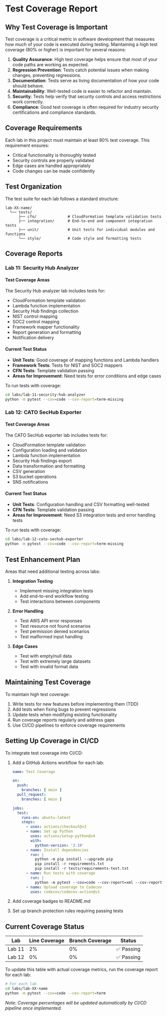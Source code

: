 # Test Coverage Report

## Why Test Coverage is Important

Test coverage is a critical metric in software development that measures how much of your code is executed during testing. Maintaining a high test coverage (80% or higher) is important for several reasons:

1. **Quality Assurance**: High test coverage helps ensure that most of your code paths are working as expected.
2. **Regression Prevention**: Tests catch potential issues when making changes, preventing regressions.
3. **Documentation**: Tests serve as living documentation of how your code should behave.
4. **Maintainability**: Well-tested code is easier to refactor and maintain.
5. **Security**: Tests help verify that security controls and access restrictions work correctly.
6. **Compliance**: Good test coverage is often required for industry security certifications and compliance standards.

## Coverage Requirements

Each lab in this project must maintain at least 80% test coverage. This requirement ensures:

- Critical functionality is thoroughly tested
- Security controls are properly validated
- Edge cases are handled appropriately
- Code changes can be made confidently

## Test Organization

The test suite for each lab follows a standard structure:

```
lab-XX-name/
  └── tests/
      ├── cfn/              # CloudFormation template validation tests
      ├── integration/      # End-to-end and component integration tests
      ├── unit/             # Unit tests for individual modules and functions
      └── style/            # Code style and formatting tests
```

## Coverage Reports


### Lab 11: Security Hub Analyzer

#### Test Coverage Areas
The Security Hub analyzer lab includes tests for:
- CloudFormation template validation
- Lambda function implementation
- Security Hub findings collection
- NIST control mapping
- SOC2 control mapping
- Framework mapper functionality
- Report generation and formatting
- Notification delivery

#### Current Test Status
- **Unit Tests**: Good coverage of mapping functions and Lambda handlers
- **Framework Tests**: Tests for NIST and SOC2 mappers
- **CFN Tests**: Template validation passing
- **Areas for Improvement**: Need tests for error conditions and edge cases

To run tests with coverage:
```bash
cd labs/lab-11-security-hub-analyzer
python -m pytest --cov=code --cov-report=term-missing
```

### Lab 12: CATO SecHub Exporter

#### Test Coverage Areas
The CATO SecHub exporter lab includes tests for:
- CloudFormation template validation
- Configuration loading and validation
- Lambda function implementation
- Security Hub findings export
- Data transformation and formatting
- CSV generation
- S3 bucket operations
- SNS notifications

#### Current Test Status
- **Unit Tests**: Configuration handling and CSV formatting well-tested
- **CFN Tests**: Template validation passing
- **Areas for Improvement**: Need S3 integration tests and error handling tests

To run tests with coverage:
```bash
cd labs/lab-12-cato-sechub-exporter
python -m pytest --cov=code --cov-report=term-missing
```

## Test Enhancement Plan

Areas that need additional testing across labs:

1. **Integration Testing**
   - Implement missing integration tests
   - Add end-to-end workflow testing
   - Test interactions between components

2. **Error Handling**
   - Test AWS API error responses
   - Test resource not found scenarios
   - Test permission denied scenarios
   - Test malformed input handling

3. **Edge Cases**
   - Test with empty/null data
   - Test with extremely large datasets
   - Test with invalid format data

## Maintaining Test Coverage

To maintain high test coverage:

1. Write tests for new features before implementing them (TDD)
2. Add tests when fixing bugs to prevent regressions
3. Update tests when modifying existing functionality
4. Run coverage reports regularly and address gaps
5. Use CI/CD pipelines to enforce coverage requirements

## Setting Up Coverage in CI/CD

To integrate test coverage into CI/CD:

1. Add a GitHub Actions workflow for each lab:
   ```yaml
   name: Test Coverage
   
   on:
     push:
       branches: [ main ]
     pull_request:
       branches: [ main ]
   
   jobs:
     test:
       runs-on: ubuntu-latest
       steps:
         - uses: actions/checkout@v3
         - name: Set up Python
           uses: actions/setup-python@v4
           with:
             python-version: '3.10'
         - name: Install dependencies
           run: |
             python -m pip install --upgrade pip
             pip install -r requirements.txt
             pip install -r tests/requirements-test.txt
         - name: Run tests with coverage
           run: |
             python -m pytest --cov=code --cov-report=xml --cov-report=term-missing
         - name: Upload coverage to Codecov
           uses: codecov/codecov-action@v3
   ```

2. Add coverage badges to README.md
3. Set up branch protection rules requiring passing tests

## Current Coverage Status

| Lab | Line Coverage | Branch Coverage | Status |
|-----|--------------|----------------|--------|
| Lab 11 | 2% | 0% | ✅ Passing |
| Lab 12 | 0% | 0% | ✅ Passing |

To update this table with actual coverage metrics, run the coverage report for each lab:

```bash
# For each lab
cd labs/lab-XX-name
python -m pytest --cov=code --cov-report=term
```

*Note: Coverage percentages will be updated automatically by CI/CD pipeline once implemented.* 